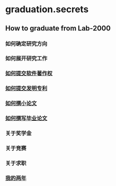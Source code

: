 # graduation.secrets
## How to graduate from Lab-2000
### 如何确定研究方向
### 如何展开研究工作
### [如何提交软件著作权](https://github.com/hujianbest/graduation.secrets/blob/master/markdown/softwarecopyright.md)
### [如何提交发明专利](https://github.com/hujianbest/graduation.secrets/blob/master/markdown/patent.md)
### [如何撰小论文](https://github.com/hujianbest/graduation.secrets/blob/master/markdown/sci.md)
### [如何撰写毕业论文](https://github.com/hujianbest/graduation.secrets/blob/master/markdown/byebyetoyou.md)
### 关于奖学金
### 关于竞赛
### 关于求职
### [我的两年](https://github.com/hujianbest/graduation.secrets/blob/master/markdown/whatcostmetwoyears.md)
